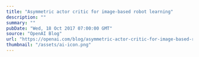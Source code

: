 ```yaml
---
title: "Asymmetric actor critic for image-based robot learning"
description: ""
summary: ""
pubDate: "Wed, 18 Oct 2017 07:00:00 GMT"
source: "OpenAI Blog"
url: "https://openai.com/blog/asymmetric-actor-critic-for-image-based-robot-learning"
thumbnail: "/assets/ai-icon.png"
---
```


